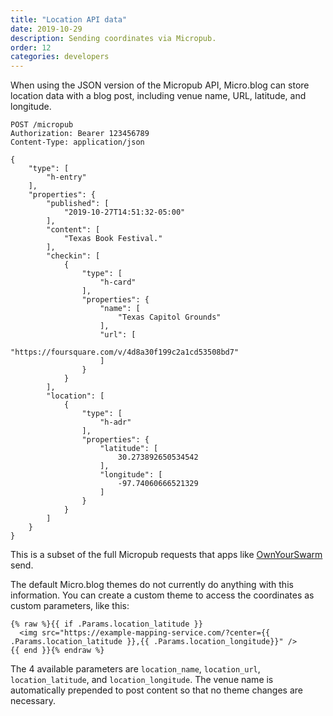 ```yaml
---
title: "Location API data"
date: 2019-10-29
description: Sending coordinates via Micropub.
order: 12
categories: developers
---
```


When using the JSON version of the Micropub API, Micro.blog can store location data with a blog post, including venue name, URL, latitude, and longitude.

```
POST /micropub
Authorization: Bearer 123456789
Content-Type: application/json

{
    "type": [
        "h-entry"
    ],
    "properties": {
        "published": [
            "2019-10-27T14:51:32-05:00"
        ],
        "content": [
            "Texas Book Festival."
        ],
        "checkin": [
            {
                "type": [
                    "h-card"
                ],
                "properties": {
                    "name": [
                        "Texas Capitol Grounds"
                    ],
                    "url": [
                        "https://foursquare.com/v/4d8a30f199c2a1cd53508bd7"
                    ]
                }
            }
        ],
        "location": [
            {
                "type": [
                    "h-adr"
                ],
                "properties": {
                    "latitude": [
                        30.273892650534542
                    ],
                    "longitude": [
                        -97.74060666521329
                    ]
                }
            }
        ]
    }
}
```

This is a subset of the full Micropub requests that apps like [OwnYourSwarm](https://ownyourswarm.p3k.io/) send.

The default Micro.blog themes do not currently do anything with this information. You can create a custom theme to access the coordinates as custom parameters, like this:

```
{% raw %}{{ if .Params.location_latitude }}
  <img src="https://example-mapping-service.com/?center={{ .Params.location_latitude }},{{ .Params.location_longitude}}" />
{{ end }}{% endraw %}
```

The 4 available parameters are `location_name`, `location_url`, `location_latitude`, and `location_longitude`. The venue name is automatically prepended to post content so that no theme changes are necessary.
